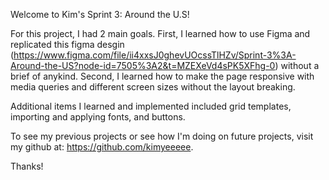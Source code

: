 Welcome to Kim's Sprint 3: Around the U.S!

For this project, I had 2 main goals. First, I learned how to use Figma and replicated this figma desgin (https://www.figma.com/file/ii4xxsJ0ghevUOcssTlHZv/Sprint-3%3A-Around-the-US?node-id=7505%3A2&t=MZEXeVd4sPK5XFhg-0) without a brief of anykind. Second, I learned how to make the page responsive with media queries and different screen sizes without the layout breaking.

Additional items I learned and implemented included grid templates, importing and applying fonts, and buttons.

To see my previous projects or see how I'm doing on future projects, visit my github at: https://github.com/kimyeeeee.

Thanks!
